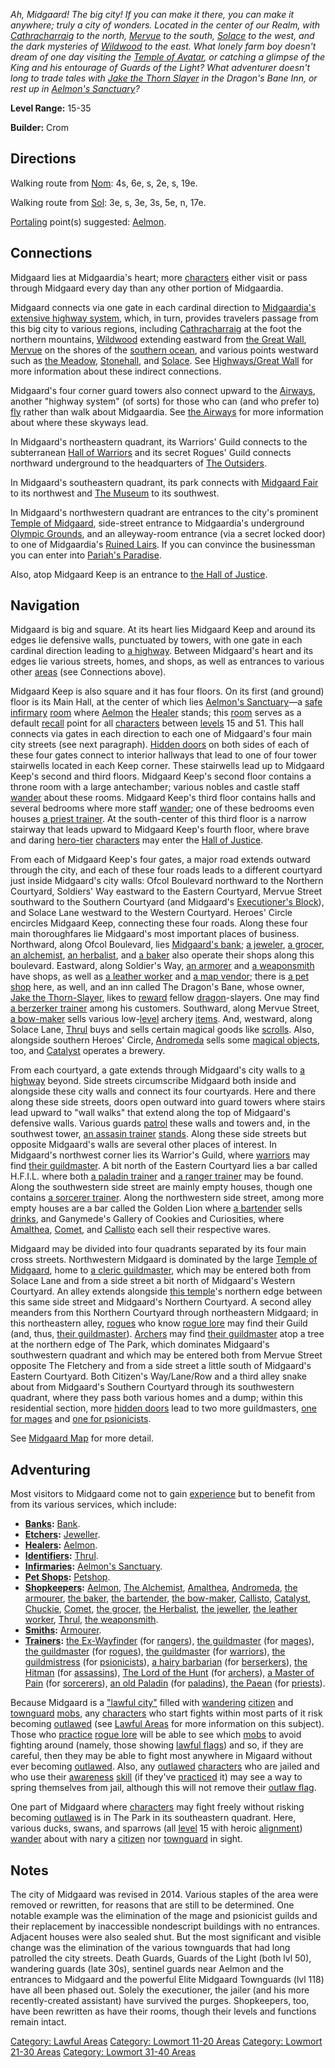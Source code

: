 *Ah, Midgaard! The big city! If you can make it there, you can make it
anywhere; truly a city of wonders. Located in the center of our Realm,
with [Cathracharraig](:Category:_Cathracharraig.md "wikilink") to the
north, [Mervue](:Category:_Mervue.md "wikilink") to the south,
[Solace](:Category:_Town_Of_Solace.md "wikilink") to the west, and the
dark mysteries of [Wildwood](:Category:_Wildwood.md "wikilink") to the
east. What lonely farm boy doesn't dream of one day visiting the [Temple
of Avatar](:Category:_Temple_Of_AVATAR.md "wikilink"), or catching a
glimpse of the King and his entourage of Guards of the Light? What
adventurer doesn't long to trade tales with [Jake the Thorn
Slayer](Jake_The_Thorn-Slayer.md "wikilink") in the Dragon's Bane Inn,
or rest up in [Aelmon's
Sanctuary](Aelmon's_Sanctuary_(Midgaard).md "wikilink")?*

**Level Range:** 15-35

**Builder:** Crom

## Directions

Walking route from [Nom](Nom.md "wikilink"): 4s, 6e, s, 2e, s, 19e.

Walking route from [Sol](Sol.md "wikilink"): 3e, s, 3e, 3s, 5e, n, 17e.

[Portaling](Portal.md "wikilink") point(s) suggested:
[Aelmon](Aelmon.md "wikilink").

## Connections

Midgaard lies at Midgaardia's heart; more
[characters](:Category:_Characters.md "wikilink") either visit or pass
through Midgaard every day than any other portion of Midgaardia.

Midgaard connects via one gate in each cardinal direction to
[Midgaardia's extensive highway
system](:Category:_Highways/Great_Wall.md "wikilink"), which, in turn,
provides travelers passage from this big city to various regions,
including [Cathracharraig](:Category:_Cathracharraig.md "wikilink") at
the foot the northern mountains,
[Wildwood](:Category:_Wildwood.md "wikilink") extending eastward from
[the Great Wall](:Category:_Highways/Great_Wall.md "wikilink"),
[Mervue](:Category:_Mervue.md "wikilink") on the shores of the [southern
ocean](:Category:_Sea_Of_Strayed_Hopes.md "wikilink"), and various
points westward such as [the Meadow](:Category:_Meadow.md "wikilink"),
[Stonehall](:Category:_Stonehall.md "wikilink"), and
[Solace](:Category:_Town_Of_Solace.md "wikilink"). See [Highways/Great
Wall](:Category:_Highways/Great_Wall.md "wikilink") for more information
about these indirect connections.

Midgaard's four corner guard towers also connect upward to the
[Airways](:Category:_Airways.md "wikilink"), another "highway system"
(of sorts) for those who can (and who prefer to)
[fly](Flying_Flag.md "wikilink") rather than walk about Midgaardia. See
[the Airways](:Category:_Airways.md "wikilink") for more information
about where these skyways lead.

In Midgaard's northeastern quadrant, its Warriors' Guild connects to the
subterranean [Hall of
Warriors](:Category:_Hall_Of_Warriors.md "wikilink") and its secret
Rogues' Guild connects northward underground to the headquarters of [The
Outsiders](:Category:_Outsiders.md "wikilink").

In Midgaard's southeastern quadrant, its park connects with [Midgaard
Fair](:Category:_Midgaard_Fair.md "wikilink") to its northwest and [The
Museum](:Category:_Museum.md "wikilink") to its southwest.

In Midgaard's northwestern quadrant are entrances to the city's
prominent [Temple of
Midgaard](:Category:_Temple_Of_Midgaard.md "wikilink"), side-street
entrance to Midgaardia's underground [Olympic
Grounds](:Category:_Olympic_Grounds.md "wikilink"), and an alleyway-room
entrance (via a secret locked door) to one of Midgaardia's [Ruined
Lairs](:Category:_Ruined_Lairs.md "wikilink"). If you can convince the
businessman you can enter into [Pariah's
Paradise](:Category:_Pariah's_Paradise.md "wikilink").

Also, atop Midgaard Keep is an entrance to [the Hall of
Justice](:Category:_Hall_Of_Justice.md "wikilink").

## Navigation

Midgaard is big and square. At its heart lies Midgaard Keep and around
its edges lie defensive walls, punctuated by towers, with one gate in
each cardinal direction leading to [a
highway](:Category:_Highways/Great_Wall.md "wikilink"). Between
Midgaard's heart and its edges lie various streets, homes, and shops, as
well as entrances to various other
[areas](:Category:_Areas.md "wikilink") (see Connections above).

Midgaard Keep is also square and it has four floors. On its first (and
ground) floor is its Main Hall, at the center of which lies [Aelmon's
Sanctuary](Aelmon's_Sanctuary.md "wikilink")—a
[safe](Safe_Rooms.md "wikilink")
[infirmary](:Category:_Infirmaries.md "wikilink")
[room](:Category:_Rooms.md "wikilink") where
[Aelmon](Aelmon.md "wikilink") the
[Healer](:Category:_Healers.md "wikilink") stands; this
[room](:Category:_Rooms.md "wikilink") serves as a default
[recall](Recall.md "wikilink") point for all
[characters](:Category:_Characters.md "wikilink") between
[levels](Level.md "wikilink") 15 and 51. This hall connects via gates in
each direction to each one of Midgaard's four main city streets (see
next paragraph). [Hidden doors](Hidden_Doors.md "wikilink") on both
sides of each of these four gates connect to interior hallways that lead
to one of four tower stairwells located in each Keep corner. These
stairwells lead up to Midgaard Keep's second and third floors. Midgaard
Keep's second floor contains a throne room with a large antechamber;
various nobles and castle staff [wander](Wandering_Mobs.md "wikilink")
about these rooms. Midgaard Keep's third floor contains halls and
several bedrooms where more staff
[wander](Wandering_Mobs.md "wikilink"); one of these bedrooms even
houses [a priest trainer](Paean.md "wikilink"). At the south-center of
this third floor is a narrow stairway that leads upward to Midgaard
Keep's fourth floor, where brave and daring
[hero-tier](:Category:_Hero.md "wikilink")
[characters](:Category:_Characters.md "wikilink") may enter the [Hall of
Justice](:Category:_Hall_Of_Justice.md "wikilink").

From each of Midgaard Keep's four gates, a major road extends outward
through the city, and each of these four roads leads to a different
courtyard just inside Midgaard's city walls: Ofcol Boulevard northward
to the Northern Courtyard, Soldiers' Way eastward to the Eastern
Courtyard, Mervue Street southward to the Southern Courtyard (and
Midgaard's [Executioner's
Block](Executioner's_Block_Rooms.md "wikilink")), and Solace Lane
westward to the Western Courtyard. Heroes' Circle encircles Midgaard
Keep, connecting these four roads. Along these four main thoroughfares
lie Midgaard's most important places of business. Northward, along Ofcol
Boulevard, lies [Midgaard's bank](Bank.md "wikilink"); [a
jeweler](Jeweller.md "wikilink"), [a grocer](Grocer.md "wikilink"), [an
alchemist](Alchemist.md "wikilink"), [an
herbalist](Herbalist.md "wikilink"), and [a baker](Baker.md "wikilink")
also operate their shops along this boulevard. Eastward, along Soldier's
Way, [an armorer](Armourer.md "wikilink") and [a
weaponsmith](Weaponsmith.md "wikilink") have shops, as well as [a
leather worker](Leather_Worker.md "wikilink") and [a map
vendor](Chuckie.md "wikilink"); there is [a pet
shop](Petshop.md "wikilink") here, as well, and an inn called The
Dragon's Bane, whose owner, [Jake the
Thorn-Slayer](Jake_The_Thorn-Slayer.md "wikilink"), likes to
[reward](:Category:_Ticket_Quest_Rewards.md "wikilink") fellow
[dragon](Dragons.md "wikilink")-slayers. One may find [a berzerker
trainer](Hairy_Barbarian.md "wikilink") among his customers. Southward,
along Mervue Street, [a bow-maker](Bow-Maker.md "wikilink") sells
various low-[level](Object_Level.md "wikilink") archery
[items](:Category:_Objects.md "wikilink"). And, westward, along Solace
Lane, [Thrul](Thrul,_The_Wizard.md "wikilink") buys and sells certain
magical goods like [scrolls](:Category:_Scrolls.md "wikilink"). Also,
alongside southern Heroes' Circle, [Andromeda](Andromeda.md "wikilink")
sells some [magical
objects](:Category:_Spellcasting_Gear.md "wikilink"), too, and
[Catalyst](Catalyst.md "wikilink") operates a brewery.

From each courtyard, a gate extends through Midgaard's city walls to [a
highway](:Category:_Highways/Great_Wall.md "wikilink") beyond. Side
streets circumscribe Midgaard both inside and alongside these city walls
and connect its four courtyards. Here and there along these side
streets, doors open outward into guard towers where stairs lead upward
to "wall walks" that extend along the top of Midgaard's defensive walls.
Various guards [patrol](Wandering_Mobs.md "wikilink") these walls and
towers and, in the southwest tower, [an assasin
trainer](Hitman.md "wikilink") [stands](Sentinel_Mobs.md "wikilink").
Along these side streets but opposite Midgaard's walls are several other
places of interest. In Midgaard's northwest corner lies its Warrior's
Guild, where [warriors](:Category:_Warriors.md "wikilink") may find
[their guildmaster](Guildmaster_(warrior).md "wikilink"). A bit north of
the Eastern Courtyard lies a bar called H.F.I.L. where both [a paladin
trainer](Old_Paladin.md "wikilink") and [a ranger
trainer](Ex-Wayfinder.md "wikilink") may be found. Along the
southwestern side street are mainly empty houses, though one contains [a
sorcerer trainer](Master_Of_Pain.md "wikilink"). Along the northwestern
side street, among more empty houses are a bar called the Golden Lion
where [a bartender](Bartender.md "wikilink") sells
[drinks](:Category:_Drink_Containers.md "wikilink"), and Ganymede's
Gallery of Cookies and Curiosities, where
[Amalthea](Amalthea_The_Armorer.md "wikilink"),
[Comet](Comet.md "wikilink"), and [Callisto](Callisto.md "wikilink")
each sell their respective wares.

Midgaard may be divided into four quadrants separated by its four main
cross streets. Northwestern Midgaard is dominated by the large [Temple
of Midgaard](:Category:_Temple_Of_Midgaard.md "wikilink"), home to [a
cleric guildmaster](Guildmaster_(cleric).md "wikilink"), which may be
entered both from Solace Lane and from a side street a bit north of
Midgaard's Western Courtyard. An alley extends alongside [this
temple](:Category:_Temple_Of_Midgaard.md "wikilink")'s northern edge
between this same side street and Midgaard's Northern Courtyard. A
second alley meanders from this Northern Courtyard through northeastern
Midgaard; in this northeastern alley,
[rogues](:Category:_Rogues.md "wikilink") who know [rogue
lore](Rogue_Lore.md "wikilink") may find their Guild (and, thus, [their
guildmaster](Guildmaster_(rogue).md "wikilink")).
[Archers](:Category:_Archers.md "wikilink") may find [their
guildmaster](Lord_Of_The_Hunt.md "wikilink") atop a tree at the northern
edge of The Park, which dominates Midgaard's southwestern quadrant and
which may be entered both from Mervue Street opposite The Fletchery and
from a side street a little south of Midgaard's Eastern Courtyard. Both
Citizen's Way/Lane/Row and a third alley snake about from Midgaard's
Southern Courtyard through its southwestern quadrant, where they pass
both various homes and a dump; within this residential section, more
[hidden doors](Hidden_Doors.md "wikilink") lead to two more
guildmasters, [one for mages](Guildmaster_(mage).md "wikilink") and [one
for psionicists](Guildmistress.md "wikilink").

See [Midgaard Map](Midgaard_Map.md "wikilink") for more detail.

## Adventuring

Most visitors to Midgaard come not to gain
[experience](Experience_Points.md "wikilink") but to benefit from from
its various services, which include:

-   **[Banks](:Category:_Banks.md "wikilink"):**
    [Bank](Bank.md "wikilink").  
-   **[Etchers](:Category:_Etchers.md "wikilink"):**
    [Jeweller](Jeweller.md "wikilink").  
-   **[Healers](:Category:_Healers.md "wikilink"):**
    [Aelmon](Aelmon.md "wikilink").  
-   **[Identifiers](:Category:_Identifiers.md "wikilink"):**
    [Thrul](Thrul,_The_Wizard.md "wikilink").  
-   **[Infirmaries](:Category:_Infirmaries.md "wikilink"):** [Aelmon's
    Sanctuary](Aelmon's_Sanctuary.md "wikilink").  
-   **[Pet Shops](:Category:_Pet_Shops.md "wikilink"):**
    [Petshop](Petshop.md "wikilink").  
-   **[Shopkeepers](:Category:_Shopkeepers.md "wikilink"):**
    [Aelmon](Aelmon.md "wikilink"), [The
    Alchemist](Alchemist.md "wikilink"),
    [Amalthea](Amalthea_The_Armorer.md "wikilink"),
    [Andromeda](Andromeda.md "wikilink"), [the
    armourer](Armourer.md "wikilink"), [the baker](Baker.md "wikilink"),
    [the bartender](Bartender.md "wikilink"), [the
    bow-maker](Bow-Maker.md "wikilink"),
    [Callisto](Callisto.md "wikilink"),
    [Catalyst](Catalyst.md "wikilink"),
    [Chuckie](Chuckie.md "wikilink"), [Comet](Comet.md "wikilink"), [the
    grocer](Grocer.md "wikilink"), [the
    Herbalist](Herbalist.md "wikilink"), [the
    jeweller](Jeweller.md "wikilink"), [the leather
    worker](Leather_Worker.md "wikilink"),
    [Thrul](Thrul,_The_Wizard.md "wikilink"), [the
    weaponsmith](Weaponsmith.md "wikilink").  
-   **[Smiths](:Category:_Smiths.md "wikilink"):**
    [Armourer](Armourer.md "wikilink").  
-   **[Trainers](:Category:_Trainers.md "wikilink"):** [the
    Ex-Wayfinder](Ex-Wayfinder.md "wikilink") (for
    [rangers](:Category:_Rangers.md "wikilink")), [the
    guildmaster](Guildmaster_(mage).md "wikilink") (for
    [mages](:Category:_Mages.md "wikilink")), [the
    guildmaster](Guildmaster_(rogue).md "wikilink") (for
    [rogues](:Category:_Rogues.md "wikilink")), [the
    guildmaster](Guildmaster_(warrior).md "wikilink") (for
    [warriors](:Category:_Warriors.md "wikilink")), [the
    guildmistress](Guildmistress.md "wikilink") (for
    [psionicists](:Category:_Psionicists.md "wikilink")), [a hairy
    barbarian](Hairy_Barbarian.md "wikilink") (for
    [berserkers](:Category:_Berserkers.md "wikilink")), [the
    Hitman](Hitman.md "wikilink") (for
    [assassins](:Category:_Assassins.md "wikilink")), [The Lord of the
    Hunt](Lord_Of_The_Hunt.md "wikilink") (for
    [archers](:Category:_Archers.md "wikilink")), [a Master of
    Pain](Master_Of_Pain.md "wikilink") (for
    [sorcerers](:Category:_Sorcerers.md "wikilink")), [an old
    Paladin](Old_Paladin.md "wikilink") (for
    [paladins](:Category:_Paladins.md "wikilink")), [the
    Paean](Paean.md "wikilink") (for
    [priests](:Category:_Priests.md "wikilink")).  

Because Midgaard is a ["lawful
city"](:Category:_Lawful_Areas.md "wikilink") filled with
[wandering](Wandering_Mobs.md "wikilink")
[citizen](Citizen_Mobs.md "wikilink") and
[townguard](Townguard_Mobs.md "wikilink")
[mobs](:Category:_Mobs.md "wikilink"), any
[characters](:Category:_Characters.md "wikilink") who start fights
within most parts of it risk becoming
[outlawed](Outlaw_Flag.md "wikilink") (see [Lawful
Areas](:Category:_Lawful_Areas.md "wikilink") for more information on
this subject). Those who [practice](Practice.md "wikilink") [rogue
lore](Rogue_Lore.md "wikilink") will be able to see which
[mobs](:Category:_Mobs.md "wikilink") to avoid fighting around (namely,
those showing [lawful flags](Lawful_Flag.md "wikilink")) and so, if they
are careful, then they may be able to fight most anywhere in Migaard
without ever becoming [outlawed](Outlaw_Flag.md "wikilink"). Also, any
[outlawed](Outlaw_Flag.md "wikilink")
[characters](:Category:_Characters.md "wikilink") who are jailed and who
use their [awareness](Awareness_(command/skill).md "wikilink")
[skill](:Category:_Skills.md "wikilink") (if they've
[practiced](Practice.md "wikilink") it) may see a way to spring
themselves from jail, although this will not remove their [outlaw
flag](Outlaw_Flag.md "wikilink").

One part of Midgaard where
[characters](:Category:_Characters.md "wikilink") may fight freely
without risking becoming [outlawed](Outlaw_Flag.md "wikilink") is in The
Park in its southeastern quadrant. Here, various ducks, swans, and
sparrows (all [level](Level.md "wikilink") 15 with heroic
[alignment](Alignment.md "wikilink"))
[wander](Wandering_Mobs.md "wikilink") about with nary a
[citizen](Citizen_Mobs.md "wikilink") nor
[townguard](Townguard_Mobs.md "wikilink") in sight.

## Notes

The city of Midgaard was revised in 2014. Various staples of the area
were removed or rewritten, for reasons that are still to be determined.
One notable example was the elimination of the mage and psionicist
guilds and their replacement by inaccessible nondescript buildings with
no entrances. Adjacent houses were also sealed shut. But the most
significant and visible change was the elimination of the various
townguards that had long patrolled the city streets. Death Guards,
Guards of the Light (both lvl 50), wandering guards (late 30s), sentinel
guards near Aelmon and the entrances to Midgaard and the powerful Elite
Midgaard Townguards (lvl 118) have all been phased out. Solely the
executioner, the jailer (and his more recently-created assistant) have
survived the purges. Shopkeepers, too, have been rewritten as have their
rooms, though their levels and functions remain intact.

[Category: Lawful Areas](Category:_Lawful_Areas "wikilink") [Category:
Lowmort 11-20 Areas](Category:_Lowmort_11-20_Areas "wikilink")
[Category: Lowmort 21-30
Areas](Category:_Lowmort_21-30_Areas "wikilink") [Category: Lowmort
31-40 Areas](Category:_Lowmort_31-40_Areas "wikilink")
